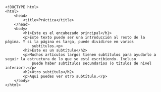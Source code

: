 <code>
&lt;!DOCTYPE html&gt;
&lt;html&gt;
    &lt;head&gt;
        &lt;title&gt;Práctica&lt;/title&gt;
    &lt;/head&gt;
    &lt;body&gt;
        &lt;h1&gt;Este es el encabezado principal&lt;/h1&gt;
        &lt;p&gt;Este texto puede ser una introducción al resto de la página. Y si la página es larga, puede dividirse en varios
            subtítulos.&lt;p&gt;
        &lt;h2&gt;Este es un subtítulo&lt;/h2&gt;
        &lt;p&gt;Muchos artículos largos tienen subtítulos para ayudarlo a seguir la estructura de lo que se está escribiendo. Incluso
            puede haber subtítulos secundarios (o títulos de nivel inferior).&lt;/p&gt;
        &lt;h2&gt;Otro subtítulo&lt;/h2&gt;
        &lt;p&gt;Aquí puedes ver otro subtítulo.&lt;/p&gt;
    &lt;/body&gt;
&lt;/html&gt;
</code>